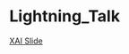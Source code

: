 # Lightning_Talk

<a href="https://github.com/Jezahmoud/Lightning_Talk"></a> [XAI Slide](./XAI.html)

